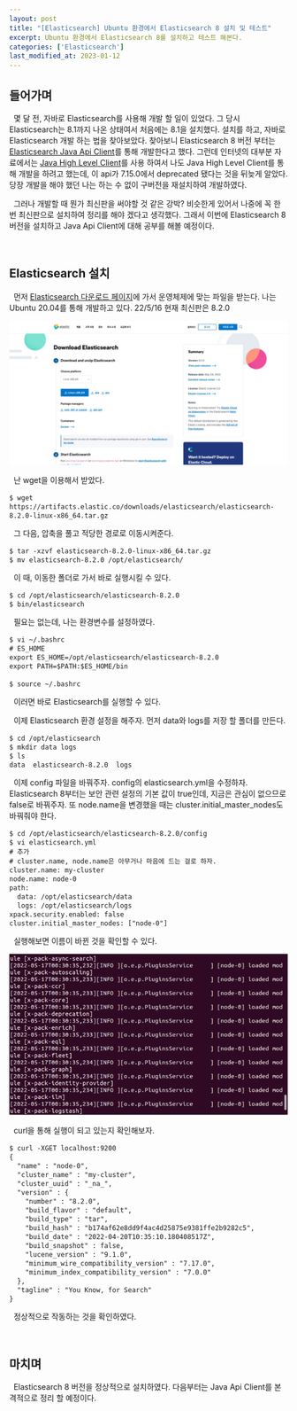 ```yaml
---
layout: post
title: "[Elasticsearch] Ubuntu 환경에서 Elasticsearch 8 설치 및 테스트"
excerpt: Ubuntu 환경에서 Elasticsearch 8를 설치하고 테스트 해본다.
categories: ['Elasticsearch']
last_modified_at: 2023-01-12
---
```


## 들어가며

&nbsp; 몇 달 전, 자바로 Elasticsearch를 사용해 개발 할 일이 있었다. 그 당시 Elasticsearch는 8.1까지 나온 상태여서 처음에는 8.1을 설치했다. 설치를 하고, 자바로 Elasticsearch 개발 하는 법을 찾아보았다. 찾아보니 Elasticsearch 8 버전 부터는 [Elasticsearch Java Api Client](https://www.elastic.co/guide/en/elasticsearch/client/java-api-client/current/index.html)를 통해 개발한다고 했다. 그런데 인터넷의 대부분 자료에서는 [Java High Level Client](https://www.elastic.co/guide/en/elasticsearch/client/java-rest/current/java-rest-high.html)를 사용 하여서 나도 Java High Level Client를 통해 개발을 하려고 했는데, 이 api가 7.15.0에서 deprecated 됐다는 것을 뒤늦게 알았다. 당장 개발을 해야 했던 나는 하는 수 없이 구버전을 재설치하여 개발하였다.

&nbsp; 그러나 개발할 때 뭔가 최신판을 써야할 것 같은 강박? 비슷한게 있어서 나중에 꼭 한 번 최신판으로 설치하여 정리를 해야 겠다고 생각했다. 그래서 이번에 Elasticsearch 8 버전을 설치하고 Java Api Client에 대해 공부를 해볼 예정이다.

<br/>

## Elasticsearch 설치

&nbsp; 먼저 [Elasticsearch 다운로드 페이지](https://www.elastic.co/kr/downloads/elasticsearch)에 가서 운영체제에 맞는 파일을 받는다. 나는 Ubuntu 20.04를 통해 개발하고 있다. 22/5/16 현재 최신판은 8.2.0

![Elasticsearch download](/images/3rd/elasticsearch_down.jpeg)

&nbsp; 난 wget을 이용해서 받았다.
```
$ wget https://artifacts.elastic.co/downloads/elasticsearch/elasticsearch-8.2.0-linux-x86_64.tar.gz
```

&nbsp; 그 다음, 압축을 풀고 적당한 경로로 이동시켜준다.
```
$ tar -xzvf elasticsearch-8.2.0-linux-x86_64.tar.gz 
$ mv elasticsearch-8.2.0 /opt/elasticsearch/ 
```

&nbsp; 이 때, 이동한 폴더로 가서 바로 실행시킬 수 있다.
```
$ cd /opt/elasticsearch/elasticsearch-8.2.0
$ bin/elasticsearch
```

&nbsp; 필요는 없는데, 나는 환경변수를 설정하였다.
```
$ vi ~/.bashrc
# ES_HOME
export ES_HOME=/opt/elasticsearch/elasticsearch-8.2.0
export PATH=$PATH:$ES_HOME/bin

$ source ~/.bashrc
```

&nbsp; 이러면 바로 Elasticsearch를 실행할 수 있다.

&nbsp; 이제 Elasticsearch 환경 설정을 해주자. 먼저 data와 logs를 저장 할 폴더를 만든다.
```
$ cd /opt/elasticsearch
$ mkdir data logs
$ ls
data  elasticsearch-8.2.0  logs
```

&nbsp; 이제 config 파일을 바꿔주자. config의 elasticsearch.yml을 수정하자. Elasticsearch 8부터는 보안 관련 설정의 기본 값이 true인데, 지금은 관심이 없으므로 false로 바꿔주자. 또 node.name을 변경했을 때는 cluster.initial_master_nodes도 바꿔줘야 한다.
```
$ cd /opt/elasticsearch/elasticsearch-8.2.0/config
$ vi elasticsearch.yml
# 추가
# cluster.name, node.name은 아무거나 마음에 드는 걸로 하자.
cluster.name: my-cluster
node.name: node-0
path:
  data: /opt/elasticsearch/data
  logs: /opt/elasticsearch/logs
xpack.security.enabled: false
cluster.initial_master_nodes: ["node-0"]
```

&nbsp; 실행해보면 이름이 바뀐 것을 확인할 수 있다.

![node name changed](/images/3rd/Screenshot%20from%202022-05-17%2000-33-01.png)

&nbsp; curl을 통해 실행이 되고 있는지 확인해보자.
```
$ curl -XGET localhost:9200
{
  "name" : "node-0",
  "cluster_name" : "my-cluster",
  "cluster_uuid" : "_na_",
  "version" : {
    "number" : "8.2.0",
    "build_flavor" : "default",
    "build_type" : "tar",
    "build_hash" : "b174af62e8dd9f4ac4d25875e9381ffe2b9282c5",
    "build_date" : "2022-04-20T10:35:10.180408517Z",
    "build_snapshot" : false,
    "lucene_version" : "9.1.0",
    "minimum_wire_compatibility_version" : "7.17.0",
    "minimum_index_compatibility_version" : "7.0.0"
  },
  "tagline" : "You Know, for Search"
}
```

&nbsp; 정상적으로 작동하는 것을 확인하였다.

<br/>

## 마치며

&nbsp; Elasticsearch 8 버전을 정상적으로 설치하였다. 다음부터는 Java Api Client를 본격적으로 정리 할 예정이다.
